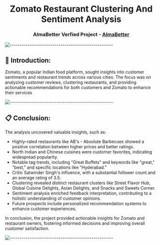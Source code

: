 <h1 align="center">Zomato Restaurant Clustering And Sentiment Analysis</h1>
<h3 align="center"> AlmaBetter Verfied Project - <a href="https://www.almabetter.com/"> AlmaBetter </a> </h5>

![-----------------------------------------------------](https://raw.githubusercontent.com/andreasbm/readme/master/assets/lines/rainbow.png)

## 📖 Introduction:
Zomato, a popular Indian food platform, sought insights into customer sentiments and restaurant trends across various cities. The focus was on analyzing customer reviews, clustering restaurants, and providing actionable recommendations for both customers and Zomato to enhance their services

![-----------------------------------------------------](https://raw.githubusercontent.com/andreasbm/readme/master/assets/lines/rainbow.png)

## 📋 Conclusion:
The analysis uncovered valuable insights, such as:
- Highly-rated restaurants like AB's - Absolute Barbecues showed a positive correlation between higher prices and better ratings.
- North Indian and Chinese cuisines were customer favorites, indicating widespread popularity.
- Notable tag trends, including "Great Buffets" and keywords like "great," "best," and specific locations like "Hyderabad."
- Critic Satwinder Singh's influence, with a substantial follower count and an average rating of 3.5.
- Clustering revealed distinct restaurant clusters like Street Flavor Hub, Global Cuisine Delights, Asian Delights, and Snacks and Sweets Corner.
- Sentiment analysis enriched feedback interpretation, contributing to a holistic understanding of customer opinions.
- Future prospects include personalized recommendation systems to enhance customer experiences.

In conclusion, the project provided actionable insights for Zomato and restaurant owners, fostering informed decisions and improving overall customer satisfaction.

![-----------------------------------------------------](https://raw.githubusercontent.com/andreasbm/readme/master/assets/lines/rainbow.png)
